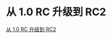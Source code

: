 # 从 1.0 RC 升级到 RC2

[从 1.0 RC 升级到 RC2](https://docs.microsoft.com/zh-cn/ef/core/miscellaneous/rc1-rc2-upgrade)
